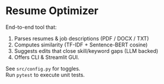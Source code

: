 # Resume Optimizer

End-to-end tool that:
1. Parses resumes & job descriptions (PDF / DOCX / TXT)
2. Computes similarity (TF-IDF + Sentence-BERT cosine)
3. Suggests edits that close skill/keyword gaps (LLM backed)
4. Offers CLI & Streamlit GUI.


See `src/config.py` for toggles.  
Run `pytest` to execute unit tests.

